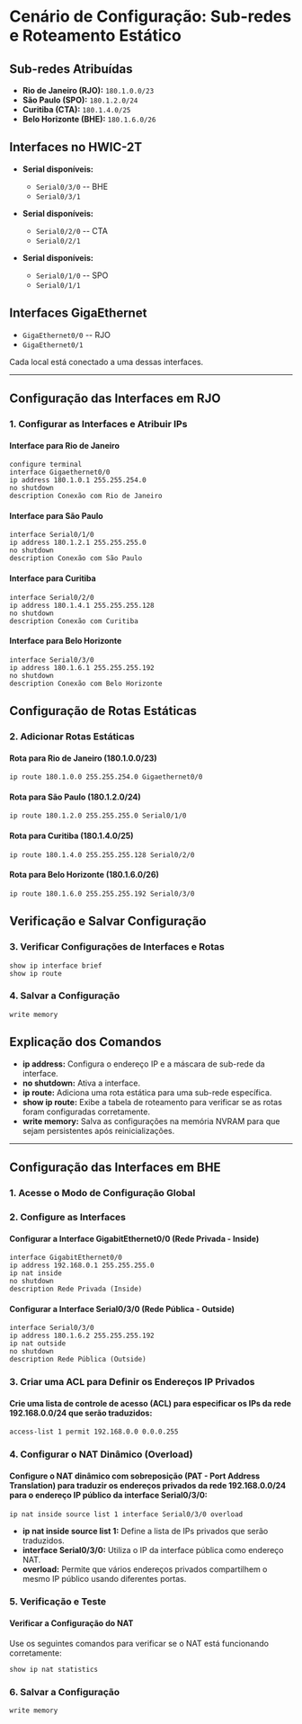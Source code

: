 

# Cenário de Configuração: Sub-redes e Roteamento Estático

## Sub-redes Atribuídas

- **Rio de Janeiro (RJO):** `180.1.0.0/23`  
- **São Paulo (SPO):** `180.1.2.0/24`  
- **Curitiba (CTA):** `180.1.4.0/25`  
- **Belo Horizonte (BHE):** `180.1.6.0/26`  

## Interfaces no HWIC-2T

- **Serial disponíveis:**  
  - `Serial0/3/0`  -- BHE
  - `Serial0/3/1`  

- **Serial disponíveis:**  
  - `Serial0/2/0`  -- CTA
  - `Serial0/2/1`  

- **Serial disponíveis:**  
  - `Serial0/1/0`  -- SPO
  - `Serial0/1/1`  

## Interfaces GigaEthernet

- `GigaEthernet0/0` -- RJO
- `GigaEthernet0/1`

Cada local está conectado a uma dessas interfaces.

---

## Configuração das Interfaces em RJO

### 1. Configurar as Interfaces e Atribuir IPs

#### Interface para Rio de Janeiro
```plaintext
configure terminal
interface Gigaethernet0/0
ip address 180.1.0.1 255.255.254.0
no shutdown
description Conexão com Rio de Janeiro
```

#### Interface para São Paulo
```plaintext
interface Serial0/1/0
ip address 180.1.2.1 255.255.255.0
no shutdown
description Conexão com São Paulo
```

#### Interface para Curitiba
```plaintext
interface Serial0/2/0
ip address 180.1.4.1 255.255.255.128
no shutdown
description Conexão com Curitiba
```

#### Interface para Belo Horizonte
```plaintext
interface Serial0/3/0
ip address 180.1.6.1 255.255.255.192
no shutdown
description Conexão com Belo Horizonte
```

## Configuração de Rotas Estáticas

### 2. Adicionar Rotas Estáticas

#### Rota para Rio de Janeiro (180.1.0.0/23)
```plaintext
ip route 180.1.0.0 255.255.254.0 Gigaethernet0/0
```

#### Rota para São Paulo (180.1.2.0/24)
```plaintext
ip route 180.1.2.0 255.255.255.0 Serial0/1/0
```

#### Rota para Curitiba (180.1.4.0/25)
```plaintext
ip route 180.1.4.0 255.255.255.128 Serial0/2/0
```

#### Rota para Belo Horizonte (180.1.6.0/26)
```plaintext
ip route 180.1.6.0 255.255.255.192 Serial0/3/0
```

## Verificação e Salvar Configuração

### 3. Verificar Configurações de Interfaces e Rotas
```plaintext
show ip interface brief
show ip route
```

### 4. Salvar a Configuração
```plaintext
write memory
```

## Explicação dos Comandos
- **ip address:** Configura o endereço IP e a máscara de sub-rede da interface.
- **no shutdown:** Ativa a interface.
- **ip route:** Adiciona uma rota estática para uma sub-rede específica.
- **show ip route:** Exibe a tabela de roteamento para verificar se as rotas foram configuradas corretamente.
- **write memory:** Salva as configurações na memória NVRAM para que sejam persistentes após reinicializações.

---

## Configuração das Interfaces em BHE

### 1. Acesse o Modo de Configuração Global

### 2. Configure as Interfaces

#### Configurar a Interface GigabitEthernet0/0 (Rede Privada - Inside)
```plaintext
interface GigabitEthernet0/0
ip address 192.168.0.1 255.255.255.0
ip nat inside
no shutdown
description Rede Privada (Inside)
```

#### Configurar a Interface Serial0/3/0 (Rede Pública - Outside)
```plaintext
interface Serial0/3/0
ip address 180.1.6.2 255.255.255.192
ip nat outside
no shutdown
description Rede Pública (Outside)
```

### 3. Criar uma ACL para Definir os Endereços IP Privados

#### Crie uma lista de controle de acesso (ACL) para especificar os IPs da rede 192.168.0.0/24 que serão traduzidos:
```plaintext
access-list 1 permit 192.168.0.0 0.0.0.255
```

### 4. Configurar o NAT Dinâmico (Overload)

#### Configure o NAT dinâmico com sobreposição (PAT - Port Address Translation) para traduzir os endereços privados da rede 192.168.0.0/24 para o endereço IP público da interface Serial0/3/0:
```plaintext
ip nat inside source list 1 interface Serial0/3/0 overload
```

- **ip nat inside source list 1:** Define a lista de IPs privados que serão traduzidos.
- **interface Serial0/3/0:** Utiliza o IP da interface pública como endereço NAT.
- **overload:** Permite que vários endereços privados compartilhem o mesmo IP público usando diferentes portas.

### 5. Verificação e Teste

#### Verificar a Configuração do NAT
Use os seguintes comandos para verificar se o NAT está funcionando corretamente:
```plaintext
show ip nat statistics
```

### 6. Salvar a Configuração
```plaintext
write memory
```
